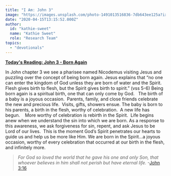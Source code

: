 ```yaml
---
title: "I Am: John 3"
image: "https://images.unsplash.com/photo-1491013516836-7db643ee125a?ixlib=rb-1.2.1&q=85&fm=jpg&crop=entropy&cs=srgb&ixid=eyJhcHBfaWQiOjk2NjF9"
date: "2020-04-15T13:15:52.000Z"
author:
  id: "kathie-sweet"
  name: "Kathie Sweet"
  role: "Research Team"
topics:
  - "devotionals"
---
```

[**Today's Reading: John 3 - Born Again**][jhn3]

In John chapter 3 we see a pharisee named Nicodemus visiting Jesus and puzzling over the concept of being born again. Jesus explains that “no one can enter the kingdom of God unless they are born of water and the Spirit. Flesh gives birth to flesh, but the Spirit gives birth to spirit.” (vss 5-6) Being born again is a spiritual birth, one that can only come by God.
 
The birth of a baby is a joyous occasion.  Parents, family, and close friends celebrate the new and precious life.  Visits, gifts, showers ensue.  The baby is born to his parents, a birth in the flesh, worthy of celebration.  A new life has begun. 
 
More worthy of celebration is rebirth in the Spirit.  Life begins anew when we understand the sin into which we are born.  As a response to this awareness, we ask forgiveness for sin, repent, and ask Jesus to be Lord of our lives.  This is the moment God’s Spirit penetrates our hearts to guide us and help us be more like Him. We are born in the Spirit...a joyous occasion, worthy of every celebration that occurred at our birth in the flesh, and infinitely more. 
 
> _For God so loved the world that he gave his one and only Son, that whoever believes in him shall not perish but have eternal life._ -[John 3:16][jhn316]

[jhn3]: https://www.bible.com/111/jhn.3
[jhn316]: https://www.bible.com/111/jhn.3.16

